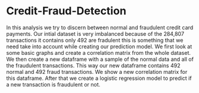 # Credit-Fraud-Detection

In this analysis we try to discern between normal and fraudulent credit card payments. Our intial dataset is very imbalanced because of the 284,807 transactions it contains only 492 are fradulent this is something that we need take into account while creating our prediction model. We first look at some basic graphs and create a correlation matrix from the whole dataset. We then create a new dataframe with a sample of the normal data and all of the fraudulent transactions. This way our new dataframe contains 492 normal and 492 fraud transactions. We show a new correlation matrix for this dataframe. After that we create a logistic regression model to predict if a new transaction is fraudulent or not.
